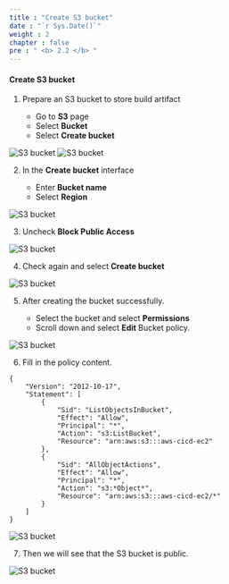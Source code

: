 ```yaml
---
title : "Create S3 bucket"
date : "`r Sys.Date()`"
weight : 2
chapter : false
pre : " <b> 2.2 </b> "
---
```


#### Create S3 bucket

1. Prepare an S3 bucket to store build artifact
    
    - Go to **S3** page
    - Select **Bucket**
    - Select **Create bucket**

![S3 bucket](/images/2/1.png)
![S3 bucket](/images/2/2.png)

2. In the **Create bucket** interface
    
    - Enter **Bucket name**
    - Select **Region**

![S3 bucket](/images/2/1.png)

3. Uncheck **Block Public Access**

![S3 bucket](/images/2/2.png)

4. Check again and select **Create bucket**

![S3 bucket](/images/2/3.png)

5. After creating the bucket successfully.
    
    - Select the bucket and select **Permissions**
    - Scroll down and select **Edit** Bucket policy.

![S3 bucket](/images/2/5.png)

6. Fill in the policy content.

```
{
    "Version": "2012-10-17",
    "Statement": [
        {
            "Sid": "ListObjectsInBucket",
            "Effect": "Allow",
            "Principal": "*",
            "Action": "s3:ListBucket",
            "Resource": "arn:aws:s3:::aws-cicd-ec2"
        },
        {
            "Sid": "AllObjectActions",
            "Effect": "Allow",
            "Principal": "*",
            "Action": "s3:*Object*",
            "Resource": "arn:aws:s3:::aws-cicd-ec2/*"
        }
    ]
}
```

![S3 bucket](/images/2/4.png)

7. Then we will see that the S3 bucket is public.

![S3 bucket](/images/2/7.png)